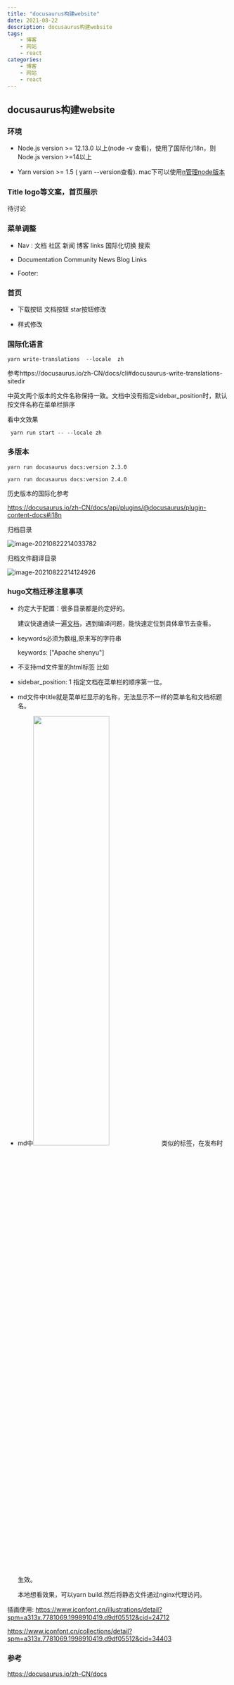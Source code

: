 ```yaml
---
title: "docusaurus构建website"
date: 2021-08-22
description: docusaurus构建website
tags:
    - 博客
    - 网站
    - react
categories:
    - 博客
    - 网站
    - react
---
```


## docusaurus构建website

### 环境

-  Node.js version >= 12.13.0 以上(node -v 查看)，使用了国际化i18n，则Node.js version >=14以上

- Yarn version >= 1.5 ( yarn --version查看). mac下可以使用[n管理node版本](https://fengzhenbing.github.io/p/mac%E4%B8%8Bnode%E5%8D%87%E7%BA%A7/)

### Title logo等文案，首页展示

待讨论

### 菜单调整

- Nav : 文档  社区 新闻 博客 links  国际化切换  搜索

- Documentation  Community  News Blog  Links

- Footer: 

### 首页

- 下载按钮  文档按钮  star按钮修改

- 样式修改

### 国际化语言

```shell
yarn write-translations  --locale  zh
```

参考https://docusaurus.io/zh-CN/docs/cli#docusaurus-write-translations-sitedir

中英文两个版本的文件名称保持一致。文档中没有指定sidebar_position时，默认按文件名称在菜单栏排序



看中文效果

```shell
 yarn run start -- --locale zh
```



### 多版本

```shell
yarn run docusaurus docs:version 2.3.0

yarn run docusaurus docs:version 2.4.0
```

历史版本的国际化参考

https://docusaurus.io/zh-CN/docs/api/plugins/@docusaurus/plugin-content-docs#i18n

归档目录

![image-20210822214033782](https://gitee.com/fengzhenbing/picgo/raw/master/image-20210822214033782.png)

归档文件翻译目录

![image-20210822214124926](https://gitee.com/fengzhenbing/picgo/raw/master/image-20210822214124926.png)

### hugo文档迁移注意事项

- 约定大于配置：很多目录都是约定好的。

  建议快速通读一遍[文档](https://docusaurus.io/zh-CN/docs)，遇到编译问题，能快速定位到具体章节去查看。

- keywords必须为数组,原来写的字符串

   keywords: ["Apache shenyu"]

- 不支持md文件里的html标签 比如 <font></font>

- sidebar_position: 1 指定文档在菜单栏的顺序第一位。

- md文件中title就是菜单栏显示的名称，无法显示不一样的菜单名和文档标题名。

- md中<img src="/img/shenyu/dataSync/data-sync-dir-zh.png" width="60%" height="50%" />  类似的标签，在发布时生效。

  本地想看效果，可以yarn build.然后将静态文件通过nginx代理访问。



插画使用: https://www.iconfont.cn/illustrations/detail?spm=a313x.7781069.1998910419.d9df05512&cid=24712

https://www.iconfont.cn/collections/detail?spm=a313x.7781069.1998910419.d9df05512&cid=34403

### 参考

https://docusaurus.io/zh-CN/docs
